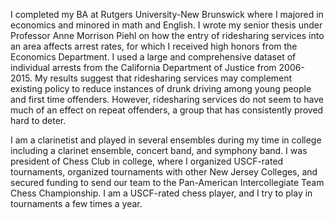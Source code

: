 I completed my BA at Rutgers University-New Brunswick where I majored in economics and minored in math and English. I wrote my senior thesis under Professor Anne Morrison Piehl on how the entry of ridesharing services into an area affects arrest rates, for which I received high honors from the Economics Department. I used a large and comprehensive dataset of individual arrests from the California Department of Justice from 2006-2015. My results suggest that ridesharing services may complement existing policy to reduce instances of drunk driving among young people and first time offenders. However, ridesharing services do not seem to have much of an effect on repeat offenders, a group that has consistently proved hard to deter. 

I am a clarinetist and played in several ensembles during my time in college including a clarinet ensemble, concert band, and symphony band. I was president of Chess Club in college, where I organized USCF-rated tournaments, organized tournaments with other New Jersey Colleges, and secured funding to send our team to the Pan-American Intercollegiate Team Chess Championship. I am a USCF-rated chess player, and I try to play in tournaments a few times a year. 

